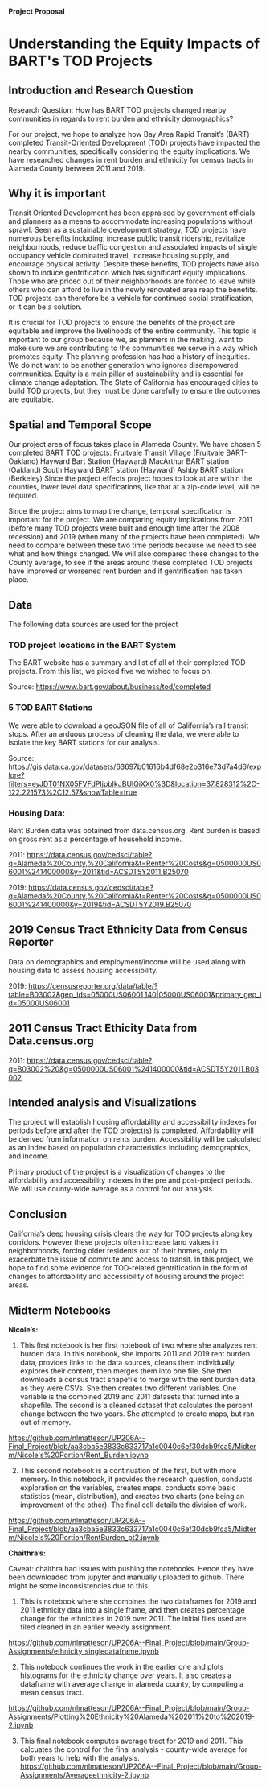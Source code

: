 #### **Project Proposal**

# Understanding the Equity Impacts of BART's TOD Projects

## Introduction and Research Question
	
Research Question: How has BART TOD projects changed nearby communities in regards to rent burden and ethnicity demographics?

For our project, we hope to analyze how Bay Area Rapid Transit’s (BART) completed Transit-Oriented Development (TOD) projects have impacted the nearby communities, specifically considering the equity implications. We have researched changes in rent burden and ethnicity for census tracts in Alameda County between 2011 and 2019.

## Why it is important
	
Transit Oriented Development has been appraised by government officials and planners as a means to accommodate increasing populations without sprawl. Seen as a sustainable development strategy, TOD projects have numerous benefits including; increase public transit ridership, revitalize neighborhoods, reduce traffic congestion and associated impacts of single occupancy vehicle dominated travel, increase housing supply, and encourage physical activity. Despite these benefits, TOD projects have also shown to induce gentrification which has significant equity implications. Those who are priced out of their neighborhoods are forced to leave while others who can afford to live in the newly renovated area reap the benefits. TOD projects can therefore be a vehicle for continued social stratification, or it can be a solution.
	
It is crucial for TOD projects to ensure the benefits of the project are equitable and improve the livelihoods of the entire community. This topic is important to our group because we, as planners in the making, want to make sure we are contributing to the communities we serve in a way which promotes equity. The planning profession has had a history of inequities. We do not want to be another generation who ignores disempowered communities. Equity is a main pillar of sustainability and is essential for climate change adaptation. The State of California has encouraged cities to build TOD projects, but they must be done carefully to ensure the outcomes are equitable.  

## Spatial and Temporal Scope
	
Our project area of focus takes place in Alameda County. We have chosen 5 completed BART TOD projects: 
​​Fruitvale Transit Village (Fruitvale BART- Oakland)
Hayward Bart Station (Hayward)
MacArthur BART station (Oakland)
South Hayward BART station (Hayward)
Ashby BART station (Berkeley)
Since the project effects project hopes to look at are within the counties, lower level data specifications, like that at a zip-code level, will be required.

Since the project aims to map the change, temporal specification is important for the project. We are comparing equity implications from 2011 (before many TOD projects were built and enough time after the 2008 recession) and 2019 (when many of the projects have been completed). We need to compare between these two time periods because we need to see what and how things changed. We will also compared these changes to the County average, to see if the areas around these completed TOD projects have improved or worsened rent burden and if gentrification has taken place. 

## Data

The following data sources are used for the project

### TOD project locations in the BART System

The BART website has a summary and list of all of their completed TOD projects. From this list, we picked five we wished to focus on.

Source:
https://www.bart.gov/about/business/tod/completed 

### 5 TOD BART Stations

We were able to download a geoJSON file of all of California’s rail transit stops. After an arduous process of cleaning the data, we were able to isolate the key BART stations for our analysis.

Source: https://gis.data.ca.gov/datasets/63697b01616b4df68e2b316e73d7a4d6/explore?filters=eyJDT01NX05FVFdPIjpbIkJBUlQiXX0%3D&location=37.828312%2C-122.221573%2C12.57&showTable=true

### Housing Data: 

Rent Burden data was obtained from data.census.org. Rent burden is based on gross rent as a percentage of household income. 

2011: https://data.census.gov/cedsci/table?q=Alameda%20County,%20California&t=Renter%20Costs&g=0500000US06001%241400000&y=2011&tid=ACSDT5Y2011.B25070 

2019: https://data.census.gov/cedsci/table?q=Alameda%20County,%20California&t=Renter%20Costs&g=0500000US06001%241400000&y=2019&tid=ACSDT5Y2019.B25070

## 2019 Census Tract Ethnicity Data from Census Reporter

Data on demographics and employment/income will be used along with housing data to assess housing accessibility. 

2019: https://censusreporter.org/data/table/?table=B03002&geo_ids=05000US06001,140|05000US06001&primary_geo_id=05000US06001 

## 2011 Census Tract Ethicity Data from Data.census.org

2011: https://data.census.gov/cedsci/table?q=B03002%20&g=0500000US06001%241400000&tid=ACSDT5Y2011.B03002 


## Intended analysis and Visualizations

The project will establish housing affordability and accessibility indexes for periods before and after the TOD project(s) is completed. Affordability will be derived from information on rents burden. Accessibility will be calculated as an index based on population characteristics including demographics, and income.

Primary product of the project is a visualization of changes to the affordability and accessibility indexes in the pre and post-project periods. We will use county-wide average as a control for our analysis. 


## Conclusion

California’s deep housing crisis clears the way for TOD projects along key corridors. However these projects often increase land values in neighborhoods, forcing older residents out of their homes, only to exacerbate the issue of commute and access to transit. In this project, we hope to find some evidence for TOD-related gentrification in the form of changes to affordability and accessibility of housing around the project areas. 
 
## Midterm Notebooks
**Nicole’s:**

1. This first notebook is her first notebook of two where she analyzes rent burden data. In this notebook, she imports 2011 and 2019 rent burden data, provides links to the data sources, cleans them individually, explores their content, then merges them into one file. She then downloads a census tract shapefile to merge with the rent burden data, as they were CSVs. She then creates two different variables. One variable is the combined 2019 and 2011 datasets that turned into a shapefile. The second is a cleaned dataset that calculates the percent change between the two years. She attempted to create maps, but ran out of memory.

 https://github.com/nlmatteson/UP206A--Final_Project/blob/aa3cba5e3833c633717a1c0040c6ef30dcb9fca5/Midterm/Nicole's%20Portion/Rent_Burden.ipynb 

2. This second notebook is a continuation of the first, but with more memory. In this notebook, it provides the research question, conducts exploration on the variables, creates maps, conducts some basic statistics (mean, distribution), and creates two charts (one being an improvement of the other). The final cell details the division of work. 

https://github.com/nlmatteson/UP206A--Final_Project/blob/aa3cba5e3833c633717a1c0040c6ef30dcb9fca5/Midterm/Nicole's%20Portion/RentBurden_pt2.ipynb 


**Chaithra’s:**

Caveat: chaithra had issues with pushing the notebooks. Hence they have been downloaded from jupyter and manually uploaded to github. There might be some inconsistencies due to this.

1. This is notebook where she combines the two dataframes for 2019 and 2011 ethnicity data into a single frame, and then creates percentage change for the ethnicities in 2019 over 2011. The initial files used are filed cleaned in an earlier weekly assignment.

https://github.com/nlmatteson/UP206A--Final_Project/blob/main/Group-Assignments/ethnicity_singledataframe.ipynb

2. This notebook continues the work in the earlier one and plots histograms for the ethnicity change over years. It also creates a dataframe with average change in alameda county, by computing a mean census tract. 

https://github.com/nlmatteson/UP206A--Final_Project/blob/main/Group-Assignments/Plotting%20Ethnicity%20Alameda%202011%20to%202019-2.ipynb

3. This final notebook computes average tract for 2019 and 2011. This calcuates the control for the final analysis - county-wide average for both years to help with the analysis. 
https://github.com/nlmatteson/UP206A--Final_Project/blob/main/Group-Assignments/Averageethnicity-2.ipynb



 
